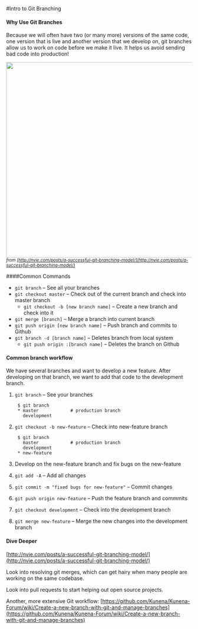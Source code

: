 #Intro to Git Branching

#### Why Use Git Branches

Because we will often have two (or many more) versions of the same code, one version that is live and another version that we develop on, git branches allow us to work on code before we make it live. It helps us avoid sending bad code into production!

<a href="http://nvie.com/img/2009/12/Screen-shot-2009-12-24-at-11.32.03.png"><img height="530px" src="http://nvie.com/img/2009/12/Screen-shot-2009-12-24-at-11.32.03.png" /></a><br />
<small><i>from [http://nvie.com/posts/a-successful-git-branching-model/](http://nvie.com/posts/a-successful-git-branching-model/)</i></small>

####Common Commands

* `git branch` – See all your branches
* `git checkout master` – Check out of the current branch and check into master branch
	* `git checkout -b [new branch name]` – Create a new branch and check into it
* `git merge [branch]` – Merge a branch into current branch
* `git push origin [new branch name]` – Push branch and commits to Github
* `git branch -d [branch name]` – Deletes branch from local system
	* `git push origin :[branch name]` – Deletes the branch on Github

#### Common branch workflow

We have several branches and want to develop a new feature. After developing on that branch, we want to add that code to the development branch.

1. `git branch` – See your branches

		$ git branch
		* master 			# production branch
		  development

2. `git checkout -b new-feature` – Check into new-feature branch

		$ git branch
		  master 			# production branch
		  development
		* new-feature
3. Develop on the new-feature branch and fix bugs on the new-feature
4. `git add -A` – Add all changes
5. `git commit -m "fixed bugs for new-feature"` – Commit changes
6. `git push origin new-feature` – Push the feature branch and commmits
7. `git checkout development` – Check into the development branch
8. `git merge new-feature` – Merge the new changes into the development branch

#### Dive Deeper

[http://nvie.com/posts/a-successful-git-branching-model/](http://nvie.com/posts/a-successful-git-branching-model/)

Look into resolving git merges, which can get hairy when many people are working on the same codebase.

Look into pull requests to start helping out open source projects.

Another, more extensive Git workflow: [https://github.com/Kunena/Kunena-Forum/wiki/Create-a-new-branch-with-git-and-manage-branches](https://github.com/Kunena/Kunena-Forum/wiki/Create-a-new-branch-with-git-and-manage-branches)